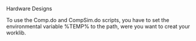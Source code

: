 Hardware Designs

To use the Comp.do and CompSim.do scripts, you have to set the environmental variable %TEMP% to the path, were you want to creat your worklib.

